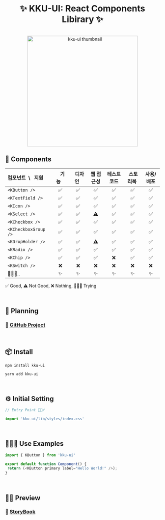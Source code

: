 <h1 align="center">✨ KKU-UI: React Components Libirary ✨</h1>

<br>

<div align="center">
  <img width="360" height="360" src="https://github.com/macjjuni/kku-ui/assets/38034518/9b93b70e-a5d5-4d5e-8794-e4b206bff57a" alt="kku-ui thumbnail" >
</div>

## 🎁 Components

| 컴포넌트&nbsp; \ &nbsp; 지원 |&nbsp;&nbsp;&nbsp;기능&nbsp;&nbsp;&nbsp;|&nbsp;&nbsp;디자인&nbsp;&nbsp;| 웹 접근성 |테스트 코드|&nbsp;스토리북&nbsp;| 사용/배포 |
|:-----------------------|:---:|:---:|:-----------------:|:----:|:---:|:-----:|
| `<KButton />`          |✅|✅|✅|✅|✅|✅|
| `<KTextField /> `      |✅|✅|✅|✅|✅|✅|
| `<KIcon />`            |✅|✅|✅|✅|✅|✅|
| `<KSelect />`          |✅|✅|⚠️|✅|✅|✅|
| `<KCheckbox />`        |✅|✅|✅|✅|✅|✅|
| `<KCheckboxGroup />`   |✅|✅|✅|✅|✅|✅|
| `<KDropHolder />`      |✅|✅|⚠️|✅|✅|✅|
| `<KRadio />`           |✅|✅|✅|✅|✅|✅|
| `<KChip />`            |✅|✅|✅|❌|✅|✅|
| `<KSwitch />`          |❌|❌|❌|❌|❌|❌|
| 🏃🏻‍♂️..              |✨|✨|✨|✨|✨|  ✨|

✅ Good, ⚠️ Not Good, ❌ Nothing, 🧑🏻‍💻 Trying 

<br>

## 📆 Planning

### 📌 <a href="https://github.com/users/macjjuni/projects/1/views/1" target="_blank" >GitHub Project</a>

<br>

## 📦 Install
```
npm install kku-ui
```
```
yarn add kku-ui
```

<br>

## ⚙️ Initial Setting
```typescript
// Entry Point 🏃🏻‍♂️

import 'kku-ui/lib/styles/index.css'
```

<br>

## 🧑🏻‍💻 Use Examples

```typescript
import { KButton } from 'kku-ui'

export default function Component() {
 return (<KButton primary label="Hello World!" />);
} 
```

<br>

## 🕺🏻 Preview

###  🔗 [StoryBook](https://macjjuni.github.io/kku-ui)



